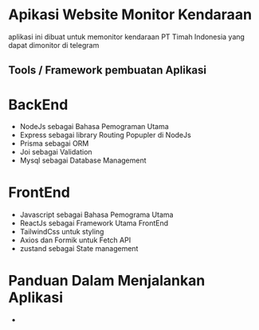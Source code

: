 # Apikasi Website Monitor Kendaraan
aplikasi ini dibuat untuk memonitor kendaraan PT Timah Indonesia yang dapat dimonitor di telegram


## Tools / Framework pembuatan Aplikasi


# BackEnd
- NodeJs sebagai Bahasa Pemograman Utama
- Express sebagai library Routing Popupler di NodeJs
- Prisma sebagai ORM
- Joi sebagai Validation
- Mysql sebagai Database Management

# FrontEnd
- Javascript sebagai Bahasa Pemograma Utama
- ReactJs sebagai Framework Utama FrontEnd
- TailwindCss untuk styling
- Axios dan Formik untuk Fetch API
- zustand sebagai State management

# Panduan Dalam Menjalankan Aplikasi
- 